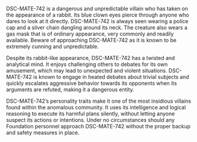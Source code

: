 DSC-MATE-742 is a dangerous and unpredictable villain who has taken on the appearance of a rabbit. Its blue clown eyes pierce through anyone who dares to look at it directly. DSC-MATE-742 is always seen wearing a police cap and a silver chain dangling around its neck. The creature also wears a gas mask that is of ordinary appearance, very commonly and readily available. Beware of approaching DSC-MATE-742 as it is known to be extremely cunning and unpredictable. 

Despite its rabbit-like appearance, DSC-MATE-742 has a twisted and analytical mind. It enjoys challenging others to debates for its own amusement, which may lead to unexpected and violent situations. DSC-MATE-742 is known to engage in heated debates about trivial subjects and quickly escalates aggressive behavior towards its opponents when its arguments are refuted, making it a dangerous entity. 

DSC-MATE-742’s personality traits make it one of the most insidious villains found within the anomalous community. It uses its intelligence and logical reasoning to execute its harmful plans silently, without letting anyone suspect its actions or intentions. Under no circumstances should any Foundation personnel approach DSC-MATE-742 without the proper backup and safety measures in place.